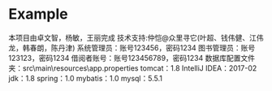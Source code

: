 # Example
本项目由卓文智，杨敏，王丽完成
技术支持:仲恺@众里寻它(叶超、钱伟健、江伟龙，韩春朗，陈丹津)
系统管理员：账号123456，密码1234
图书管理员：账号123123，密码1234
借阅者账号：账号123456789，密码1234
数据库配置文件夹：src\main\resources\app.properties
tomcat：1.8
IntelliJ IDEA：2017-02
jdk：1.8
spring：1.0
mybatis：1.0
mysql：5.5.1